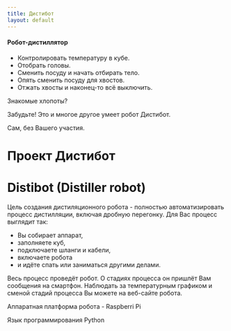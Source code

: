 ```yaml
---
title: Дистибот
layout: default
---
```

<h4>Робот-дистиллятор</h4>
<ul>
<li>Контролировать температуру в кубе.</li>
<li>Отобрать головы.</li>
<li>Сменить посуду и начать отбирать тело.</li>
<li>Опять сменить посуду для хвостов.</li>
<li>Отжать хвосты и наконец-то всё выключить.</li>
</ul>
<p>Знакомые хлопоты?</p>
<p>Забудьте! Это и многое другое умеет робот Дистибот.</p>
<p>Сам, без Вашего участия.</p>
<h1>Проект Дистибот</h1>
<h1>Distibot (<strong>Disti</strong>ller ro<strong>bot</strong>)</h1>
<p>Цель создания дистиляционного робота - полностью автоматизировать процесс дистилляции, включая дробную перегонку. Для Вас процесс выглядит так:</p>
<ul>
<li>Вы собирает аппарат,</li>
<li>заполняете куб,</li>
<li>подключаете шланги и кабели,</li>
<li>включаете робота</li>
<li>и идёте спать или заниматься другими делами.</li>
</ul>
<p>Весь процесс проведёт робот. О стадиях процесса он пришлёт Вам сообщения на смартфон. Наблюдать за температурным графиком и сменой стадий процесса Вы можете на веб-сайте робота.</p>
<p>Аппаратная платформа робота - Raspberri Pi</p>
<p>Язык программирования Python</p>
